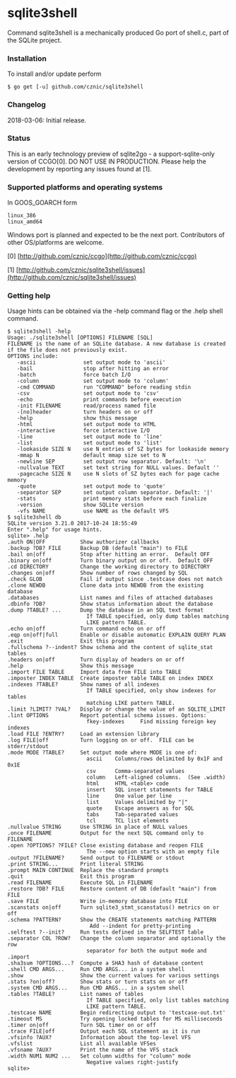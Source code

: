 # sqlite3shell


Command sqlite3shell is a mechanically produced Go port of shell.c, part of
the SQLite project.

### Installation

To install and/or update perform

    $ go get [-u] github.com/cznic/sqlite3shell

### Changelog

2018-03-06: Initial release.

### Status

This is an early technology preview of sqlite2go - a support-sqlite-only
version of CCGO[0]. DO NOT USE IN PRODUCTION. Please help the development by
reporting any issues found at [1].

### Supported platforms and operating systems

In GOOS_GOARCH form

    linux_386
    linux_amd64

Windows port is planned and expected to be the next port. Contributors of
other OS/platforms are welcome.

[0] [http://github.com/cznic/ccgo](http://github.com/cznic/ccgo)

[1] [http://github.com/cznic/sqlite3shell/issues](http://github.com/cznic/sqlite3shell/issues)

### Getting help

Usage hints can be obtained via the -help command flag or the .help shell
command.

    $ sqlite3shell -help
    Usage: ./sqlite3shell [OPTIONS] FILENAME [SQL]
    FILENAME is the name of an SQLite database. A new database is created
    if the file does not previously exist.
    OPTIONS include:
       -ascii               set output mode to 'ascii'
       -bail                stop after hitting an error
       -batch               force batch I/O
       -column              set output mode to 'column'
       -cmd COMMAND         run "COMMAND" before reading stdin
       -csv                 set output mode to 'csv'
       -echo                print commands before execution
       -init FILENAME       read/process named file
       -[no]header          turn headers on or off
       -help                show this message
       -html                set output mode to HTML
       -interactive         force interactive I/O
       -line                set output mode to 'line'
       -list                set output mode to 'list'
       -lookaside SIZE N    use N entries of SZ bytes for lookaside memory
       -mmap N              default mmap size set to N
       -newline SEP         set output row separator. Default: '\n'
       -nullvalue TEXT      set text string for NULL values. Default ''
       -pagecache SIZE N    use N slots of SZ bytes each for page cache memory
       -quote               set output mode to 'quote'
       -separator SEP       set output column separator. Default: '|'
       -stats               print memory stats before each finalize
       -version             show SQLite version
       -vfs NAME            use NAME as the default VFS
    $ sqlite3shell db
    SQLite version 3.21.0 2017-10-24 18:55:49
    Enter ".help" for usage hints.
    sqlite> .help
    .auth ON|OFF           Show authorizer callbacks
    .backup ?DB? FILE      Backup DB (default "main") to FILE
    .bail on|off           Stop after hitting an error.  Default OFF
    .binary on|off         Turn binary output on or off.  Default OFF
    .cd DIRECTORY          Change the working directory to DIRECTORY
    .changes on|off        Show number of rows changed by SQL
    .check GLOB            Fail if output since .testcase does not match
    .clone NEWDB           Clone data into NEWDB from the existing database
    .databases             List names and files of attached databases
    .dbinfo ?DB?           Show status information about the database
    .dump ?TABLE? ...      Dump the database in an SQL text format
                             If TABLE specified, only dump tables matching
                             LIKE pattern TABLE.
    .echo on|off           Turn command echo on or off
    .eqp on|off|full       Enable or disable automatic EXPLAIN QUERY PLAN
    .exit                  Exit this program
    .fullschema ?--indent? Show schema and the content of sqlite_stat tables
    .headers on|off        Turn display of headers on or off
    .help                  Show this message
    .import FILE TABLE     Import data from FILE into TABLE
    .imposter INDEX TABLE  Create imposter table TABLE on index INDEX
    .indexes ?TABLE?       Show names of all indexes
                             If TABLE specified, only show indexes for tables
                             matching LIKE pattern TABLE.
    .limit ?LIMIT? ?VAL?   Display or change the value of an SQLITE_LIMIT
    .lint OPTIONS          Report potential schema issues. Options:
                             fkey-indexes     Find missing foreign key indexes
    .load FILE ?ENTRY?     Load an extension library
    .log FILE|off          Turn logging on or off.  FILE can be stderr/stdout
    .mode MODE ?TABLE?     Set output mode where MODE is one of:
                             ascii    Columns/rows delimited by 0x1F and 0x1E
                             csv      Comma-separated values
                             column   Left-aligned columns.  (See .width)
                             html     HTML <table> code
                             insert   SQL insert statements for TABLE
                             line     One value per line
                             list     Values delimited by "|"
                             quote    Escape answers as for SQL
                             tabs     Tab-separated values
                             tcl      TCL list elements
    .nullvalue STRING      Use STRING in place of NULL values
    .once FILENAME         Output for the next SQL command only to FILENAME
    .open ?OPTIONS? ?FILE? Close existing database and reopen FILE
                             The --new option starts with an empty file
    .output ?FILENAME?     Send output to FILENAME or stdout
    .print STRING...       Print literal STRING
    .prompt MAIN CONTINUE  Replace the standard prompts
    .quit                  Exit this program
    .read FILENAME         Execute SQL in FILENAME
    .restore ?DB? FILE     Restore content of DB (default "main") from FILE
    .save FILE             Write in-memory database into FILE
    .scanstats on|off      Turn sqlite3_stmt_scanstatus() metrics on or off
    .schema ?PATTERN?      Show the CREATE statements matching PATTERN
                              Add --indent for pretty-printing
    .selftest ?--init?     Run tests defined in the SELFTEST table
    .separator COL ?ROW?   Change the column separator and optionally the row
                             separator for both the output mode and .import
    .sha3sum ?OPTIONS...?  Compute a SHA3 hash of database content
    .shell CMD ARGS...     Run CMD ARGS... in a system shell
    .show                  Show the current values for various settings
    .stats ?on|off?        Show stats or turn stats on or off
    .system CMD ARGS...    Run CMD ARGS... in a system shell
    .tables ?TABLE?        List names of tables
                             If TABLE specified, only list tables matching
                             LIKE pattern TABLE.
    .testcase NAME         Begin redirecting output to 'testcase-out.txt'
    .timeout MS            Try opening locked tables for MS milliseconds
    .timer on|off          Turn SQL timer on or off
    .trace FILE|off        Output each SQL statement as it is run
    .vfsinfo ?AUX?         Information about the top-level VFS
    .vfslist               List all available VFSes
    .vfsname ?AUX?         Print the name of the VFS stack
    .width NUM1 NUM2 ...   Set column widths for "column" mode
                             Negative values right-justify
    sqlite> 
